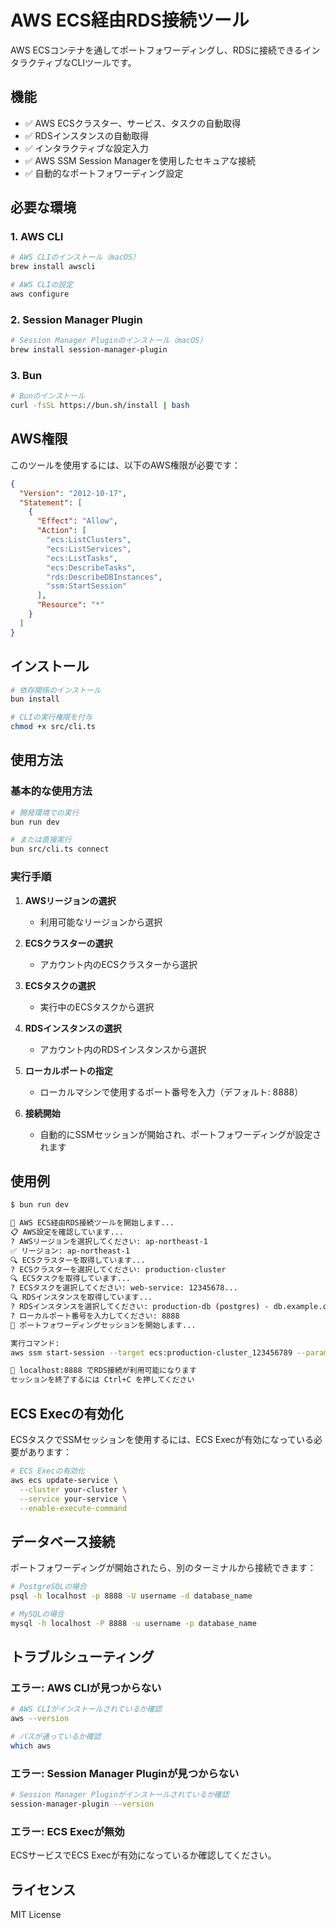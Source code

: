 # AWS ECS経由RDS接続ツール

AWS ECSコンテナを通してポートフォワーディングし、RDSに接続できるインタラクティブなCLIツールです。

## 機能

- ✅ AWS ECSクラスター、サービス、タスクの自動取得
- ✅ RDSインスタンスの自動取得
- ✅ インタラクティブな設定入力
- ✅ AWS SSM Session Managerを使用したセキュアな接続
- ✅ 自動的なポートフォワーディング設定

## 必要な環境

### 1. AWS CLI
```bash
# AWS CLIのインストール（macOS）
brew install awscli

# AWS CLIの設定
aws configure
```

### 2. Session Manager Plugin
```bash
# Session Manager Pluginのインストール（macOS）
brew install session-manager-plugin
```

### 3. Bun
```bash
# Bunのインストール
curl -fsSL https://bun.sh/install | bash
```

## AWS権限

このツールを使用するには、以下のAWS権限が必要です：

```json
{
  "Version": "2012-10-17",
  "Statement": [
    {
      "Effect": "Allow",
      "Action": [
        "ecs:ListClusters",
        "ecs:ListServices",
        "ecs:ListTasks",
        "ecs:DescribeTasks",
        "rds:DescribeDBInstances",
        "ssm:StartSession"
      ],
      "Resource": "*"
    }
  ]
}
```

## インストール

```bash
# 依存関係のインストール
bun install

# CLIの実行権限を付与
chmod +x src/cli.ts
```

## 使用方法

### 基本的な使用方法

```bash
# 開発環境での実行
bun run dev

# または直接実行
bun src/cli.ts connect
```

### 実行手順

1. **AWSリージョンの選択**
   - 利用可能なリージョンから選択

2. **ECSクラスターの選択**
   - アカウント内のECSクラスターから選択

3. **ECSタスクの選択**
   - 実行中のECSタスクから選択

4. **RDSインスタンスの選択**
   - アカウント内のRDSインスタンスから選択

5. **ローカルポートの指定**
   - ローカルマシンで使用するポート番号を入力（デフォルト: 8888）

6. **接続開始**
   - 自動的にSSMセッションが開始され、ポートフォワーディングが設定されます

## 使用例

```bash
$ bun run dev

🚀 AWS ECS経由RDS接続ツールを開始します...
📋 AWS設定を確認しています...
? AWSリージョンを選択してください: ap-northeast-1
✅ リージョン: ap-northeast-1
🔍 ECSクラスターを取得しています...
? ECSクラスターを選択してください: production-cluster
🔍 ECSタスクを取得しています...
? ECSタスクを選択してください: web-service: 12345678...
🔍 RDSインスタンスを取得しています...
? RDSインスタンスを選択してください: production-db (postgres) - db.example.com:5432
? ローカルポート番号を入力してください: 8888
🚀 ポートフォワーディングセッションを開始します...

実行コマンド:
aws ssm start-session --target ecs:production-cluster_123456789 --parameters {"host":["db.example.com"],"portNumber":["5432"],"localPortNumber":["8888"]} --document-name AWS-StartPortForwardingSessionToRemoteHost

🎯 localhost:8888 でRDS接続が利用可能になります
セッションを終了するには Ctrl+C を押してください
```

## ECS Execの有効化

ECSタスクでSSMセッションを使用するには、ECS Execが有効になっている必要があります：

```bash
# ECS Execの有効化
aws ecs update-service \
  --cluster your-cluster \
  --service your-service \
  --enable-execute-command
```

## データベース接続

ポートフォワーディングが開始されたら、別のターミナルから接続できます：

```bash
# PostgreSQLの場合
psql -h localhost -p 8888 -U username -d database_name

# MySQLの場合
mysql -h localhost -P 8888 -u username -p database_name
```

## トラブルシューティング

### エラー: AWS CLIが見つからない
```bash
# AWS CLIがインストールされているか確認
aws --version

# パスが通っているか確認
which aws
```

### エラー: Session Manager Pluginが見つからない
```bash
# Session Manager Pluginがインストールされているか確認
session-manager-plugin --version
```

### エラー: ECS Execが無効
ECSサービスでECS Execが有効になっているか確認してください。

## ライセンス

MIT License
